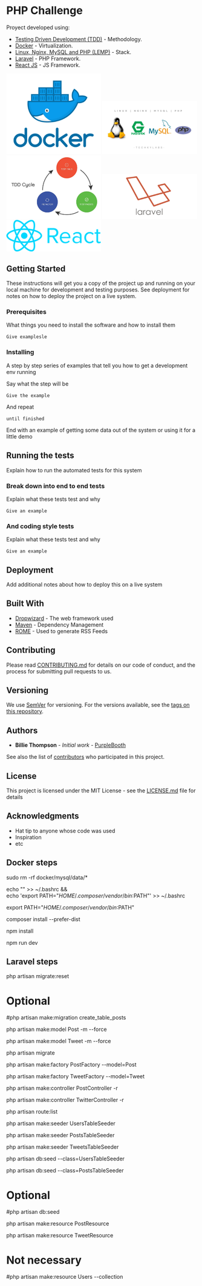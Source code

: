 # PHP Challenge

Proyect developed using:
* [Testing Driven Development (TDD)](https://en.wikipedia.org/wiki/Test-driven_development) - Methodology.
* [Docker](https://www.docker.com/) - Virtualization.
* [Linux, Nginx, MySQL and PHP (LEMP)](https://lemp.io/) - Stack.
* [Laravel](https://laravel.com/) - PHP Framework.
* [React JS](https://reactjs.org//) - JS Framework.

<img src="resources/img/docker.png" style="max-width: 250px;"></img>
<img src="resources/img/lemp.jpeg" style="max-width: 250px;"></img>
<img src="resources/img/tdd.jpeg" style="max-width: 250px;"></img>
<img src="resources/img/laravel.png" style="max-width: 250px;"></img>
<img src="resources/img/react.png" style="max-width: 250px;"></img>
## Getting Started

These instructions will get you a copy of the project up and running on your local machine for development and testing purposes. See deployment for notes on how to deploy the project on a live system.

### Prerequisites

What things you need to install the software and how to install them

```
Give examplesle
```

### Installing

A step by step series of examples that tell you how to get a development env running

Say what the step will be

```
Give the example
```

And repeat

```
until finished
```

End with an example of getting some data out of the system or using it for a little demo

## Running the tests

Explain how to run the automated tests for this system

### Break down into end to end tests

Explain what these tests test and why

```
Give an example
```

### And coding style tests

Explain what these tests test and why

```
Give an example
```

## Deployment

Add additional notes about how to deploy this on a live system

## Built With

* [Dropwizard](http://www.dropwizard.io/1.0.2/docs/) - The web framework used
* [Maven](https://maven.apache.org/) - Dependency Management
* [ROME](https://rometools.github.io/rome/) - Used to generate RSS Feeds

## Contributing

Please read [CONTRIBUTING.md](https://gist.github.com/PurpleBooth/b24679402957c63ec426) for details on our code of conduct, and the process for submitting pull requests to us.

## Versioning

We use [SemVer](http://semver.org/) for versioning. For the versions available, see the [tags on this repository](https://github.com/your/project/tags). 

## Authors

* **Billie Thompson** - *Initial work* - [PurpleBooth](https://github.com/PurpleBooth)

See also the list of [contributors](https://github.com/your/project/contributors) who participated in this project.

## License

This project is licensed under the MIT License - see the [LICENSE.md](LICENSE.md) file for details

## Acknowledgments

* Hat tip to anyone whose code was used
* Inspiration
* etc






























## Docker steps
sudo rm -rf docker/mysql/data/*

echo "" >> ~/.bashrc && \
    echo 'export PATH="$HOME/.composer/vendor/bin:$PATH"' >> ~/.bashrc

export PATH="$HOME/.composer/vendor/bin:$PATH"

composer install --prefer-dist

npm install

npm run dev

## Laravel steps
php artisan migrate:reset

# Optional
#php artisan make:migration create_table_posts

php artisan make:model Post -m --force

php artisan make:model Tweet -m --force

php artisan migrate

php artisan make:factory PostFactory --model=Post

php artisan make:factory TweetFactory --model=Tweet

php artisan make:controller PostController -r

php artisan make:controller TwitterController -r

php artisan route:list

php artisan make:seeder UsersTableSeeder

php artisan make:seeder PostsTableSeeder

php artisan make:seeder TweetsTableSeeder

php artisan db:seed --class=UsersTableSeeder

php artisan db:seed --class=PostsTableSeeder

# Optional
#php artisan db:seed

php artisan make:resource PostResource

php artisan make:resource TweetResource

# Not necessary
#php artisan make:resource Users --collection